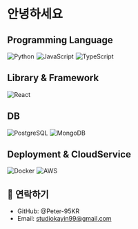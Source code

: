 # 안녕하세요

## Programming Language
<img src="https://img.shields.io/badge/-Python-3776AB?style=flat-square&logo=Python&logoColor=white" alt="Python" style="margin-right: 5px;" /><img src="https://img.shields.io/badge/-JavaScript-F7DF1E?style=flat-square&logo=javascript&logoColor=black" alt="JavaScript" style="margin-right: 5px;" /><img src="https://img.shields.io/badge/-TypeScript-3178C6?style=flat-square&logo=typescript&logoColor=white" alt="TypeScript" style="margin-right: 5px;" />

## Library & Framework
<img src="https://img.shields.io/badge/-React-61DAFB?style=flat-square&logo=react&logoColor=black" alt="React" style="margin-right: 5px;" />

## DB
<img src="https://img.shields.io/badge/-PostgreSQL-336791?style=flat-square&logo=postgresql&logoColor=white" alt="PostgreSQL" style="margin-right: 5px;" /><img src="https://img.shields.io/badge/-MongoDB-47A248?style=flat-square&logo=mongodb&logoColor=white" alt="MongoDB" />

## Deployment & CloudService
<img src="https://img.shields.io/badge/-Docker-2496ED?style=flat-square&logo=docker&logoColor=white" alt="Docker" style="margin-right: 5px;" /><img src="https://img.shields.io/badge/-AWS-232F3E?style=flat-square&logo=amazon-aws&logoColor=white" alt="AWS" />

## 🤝 연락하기

- GitHub: @Peter-95KR
- Email: studiokayin99@gmail.com
